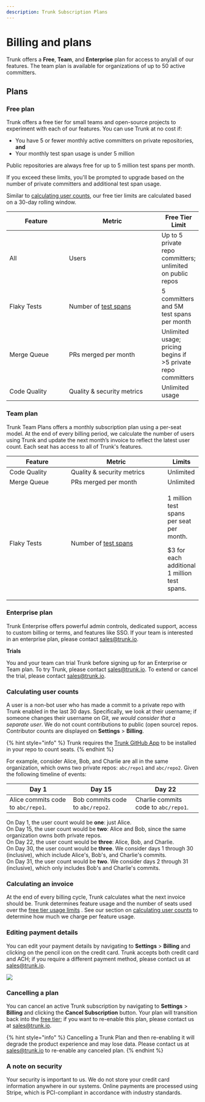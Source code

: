 ```yaml
---
description: Trunk Subscription Plans
---
```


# Billing and plans

Trunk offers a **Free**, **Team**, and **Enterprise** plan for access to any/all of our features. The team plan is available for organizations of up to 50 active committers.

## Plans

### **Free plan**

Trunk offers a free tier for small teams and open-source projects to experiment with each of our features. You can use Trunk at no cost if:

* You have 5 or fewer monthly active committers on private repositories, **and**
* Your monthly test span usage is under 5 million

Public repositories are always free for up to 5 million test spans per month.

If you exceed these limits, you'll be prompted to upgrade based on the number of private committers and additional test span usage.

Similar to [calculating user counts](billing.md#calculating-user-counts), our free tier limits are calculated based on a 30-day rolling window.

<table><thead><tr><th width="155">Feature</th><th width="257">Metric</th><th>Free Tier Limit</th></tr></thead><tbody><tr><td>All</td><td>Users</td><td>Up to 5 private repo committers; unlimited on public repos</td></tr><tr><td>Flaky Tests</td><td>Number of <a data-footnote-ref href="#user-content-fn-1">test spans</a></td><td>5 committers and 5M test spans per month</td></tr><tr><td>Merge Queue</td><td>PRs merged per month</td><td>Unlimited usage; pricing begins if >5 private repo committers</td></tr><tr><td>Code Quality</td><td>Quality &#x26; security metrics</td><td>Unlimited usage</td></tr></tbody></table>

### Team plan

Trunk Team Plans offers a monthly subscription plan using a per-seat model. At the end of every billing period, we calculate the number of users using Trunk and update the next month’s invoice to reflect the latest user count. Each seat has access to all of Trunk's features.

<table><thead><tr><th width="155">Feature</th><th width="257">Metric</th><th>Limits</th></tr></thead><tbody><tr><td>Code Quality</td><td>Quality &#x26; security metrics</td><td>Unlimited</td></tr><tr><td>Merge Queue</td><td>PRs merged per month</td><td>Unlimited</td></tr><tr><td>Flaky Tests</td><td>Number of <a data-footnote-ref href="#user-content-fn-1">test spans</a></td><td><p>1 million test spans per seat per month.</p><p>$3 for each additional 1 million test spans.</p></td></tr></tbody></table>

### **Enterprise plan**

Trunk Enterprise offers powerful admin controls, dedicated support, access to custom billing or terms, and features like SSO. If your team is interested in an enterprise plan, please contact [sales@trunk.io](mailto:sales@trunk.io).

**Trials**

You and your team can trial Trunk before signing up for an Enterprise or Team plan. To try Trunk, please contact [sales@trunk.io](mailto:sales@trunk.io). To extend or cancel the trial, please contact [sales@trunk.io](mailto:sales@trunk.io).

### Calculating user counts

A user is a non-bot user who has made a commit to a private repo with Trunk enabled in the last 30 days. Specifically, we look at their username; if someone changes their username on Git, _we would consider that a separate user_. We do not count contributions to public (open source) repos. Contributor counts are displayed on **Settings** > **Billing**.

{% hint style="info" %}
Trunk requires the [Trunk GitHub App](https://github.com/apps/trunk-io) to be installed in your repo to count seats.
{% endhint %}

For example, consider Alice, Bob, and Charlie are all in the same organization, which owns two private repos: `abc/repo1` and `abc/repo2`. Given the following timeline of events:

| Day 1                              | Day 15                           | Day 22                               |
| ---------------------------------- | -------------------------------- | ------------------------------------ |
| Alice commits code to `abc/repo1`. | Bob commits code to `abc/repo2`. | Charlie commits code to `abc/repo1`. |

On Day 1, the user count would be **one**: just Alice.\
On Day 15, the user count would be **two**: Alice and Bob, since the same organization owns both private repos.\
On Day 22, the user count would be **three**: Alice, Bob, and Charlie.\
On Day 30, the user count would be **three**. We consider days 1 through 30 (inclusive), which include Alice's, Bob's, and Charlie's commits.\
On Day 31, the user count would be **two**. We consider days 2 through 31 (inclusive), which only includes Bob's and Charlie's commits.

### Calculating an invoice

At the end of every billing cycle, Trunk calculates what the next invoice should be. Trunk determines feature usage and the number of seats used over the [free tier usage limits](billing.md#free-plans-and-trials) . See our section on [calculating user counts](billing.md#calculating-user-counts) to determine how much we charge per feature usage.

### Editing payment details

You can edit your payment details by navigating to **Settings** > **Billing** and clicking on the pencil icon on the credit card. Trunk accepts both credit card and ACH; if you require a different payment method, please contact us at [sales@trunk.io](mailto:sales@trunk.io).

![](https://files.readme.io/d7adf4f-Screen_Shot_2023-01-17_at_8.08.17_PM.png)

### Cancelling a plan

You can cancel an active Trunk subscription by navigating to **Settings** > **Billing** and clicking the **Cancel Subscription** button. Your plan will transition back into the [free tier](billing.md#free-plans-and-trials); if you want to re-enable this plan, please contact us at [sales@trunk.io](mailto:sales@trunk.io).

{% hint style="info" %}
Cancelling a Trunk Plan and then re-enabling it will degrade the product experience and may lose data. Please contact us at [sales@trunk.io](mailto:sales@trunk.io) to re-enable any canceled plan.
{% endhint %}

### A note on security

Your security is important to us. We do not store your credit card information anywhere in our systems. Online payments are processed using Stripe, which is PCI-compliant in accordance with industry standards.

[^1]: The number of test case results uploaded.

